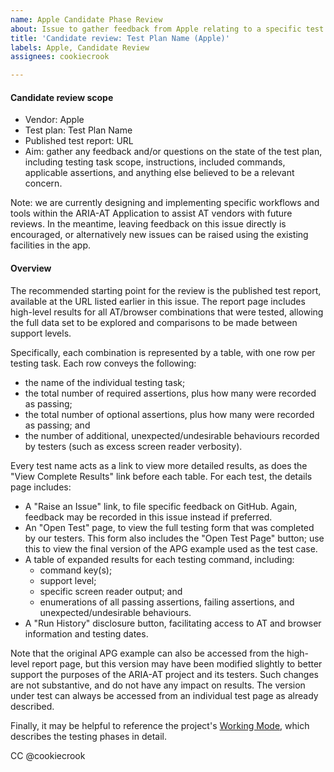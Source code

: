 ```yaml
---
name: Apple Candidate Phase Review
about: Issue to gather feedback from Apple relating to a specific test plan
title: 'Candidate review: Test Plan Name (Apple)'
labels: Apple, Candidate Review
assignees: cookiecrook

---
```


#### Candidate review scope
* Vendor: Apple
* Test plan: Test Plan Name
* Published test report: URL
* Aim: gather any feedback and/or questions on the state of the test plan, including testing task scope, instructions, included commands, applicable assertions, and anything else believed to be a relevant concern.

Note: we are currently designing and implementing specific workflows and tools within the ARIA-AT Application to assist AT vendors with future reviews.  In the meantime, leaving feedback on this issue directly is encouraged, or alternatively new issues can be raised using the existing facilities in the app.

#### Overview
The recommended starting point for the review is the published test report, available at the URL listed earlier in this issue.  The report page includes high-level results for all AT/browser combinations that were tested, allowing the full data set to be explored and comparisons to be made between support levels.

Specifically, each combination is represented by a table, with one row per testing task.  Each row conveys the following:
* the name of the individual testing task;
* the total number of required assertions, plus how many were recorded as passing;
* the total number of optional assertions, plus how many were recorded as passing; and
* the number of additional, unexpected/undesirable behaviours recorded by testers (such as excess screen reader verbosity).

Every test name acts as a link to view more detailed results, as does the "View Complete Results" link before each table.  For each test, the details page includes:
* A "Raise an Issue" link, to file specific feedback on GitHub.  Again, feedback may be recorded in this issue instead if preferred.
* An "Open Test" page, to view the full testing form that was completed by our testers.  This form also includes the "Open Test Page" button; use this to view the final version of the APG example used as the test case.
* A table of expanded results for each testing command, including:
	* command key(s);
	* support level;
	* specific screen reader output; and
	* enumerations of all passing assertions, failing assertions, and unexpected/undesirable behaviours.
* A "Run History" disclosure button, facilitating access to AT and browser information and testing dates.

Note that the original APG example can also be accessed from the high-level report page, but this version may have been modified slightly to better support the purposes of the ARIA-AT project and its testers.  Such changes are not substantive, and do not have any impact on results.  The version under test can always be accessed from an individual test page as already described.

Finally, it may be helpful to reference the project's [Working Mode](https://github.com/w3c/aria-at/wiki/Working-Mode), which describes the testing phases in detail.

CC @cookiecrook
